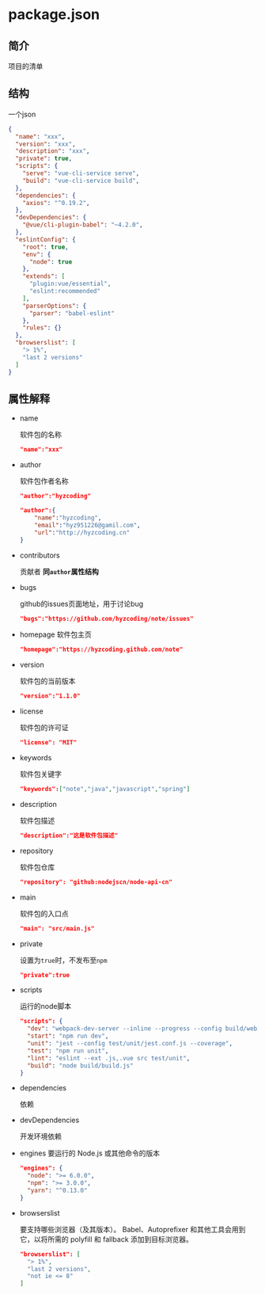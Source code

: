 # package.json

## 简介

项目的清单

## 结构

一个json

```json
{
  "name": "xxx",
  "version": "xxx",
  "description": "xxx",
  "private": true,
  "scripts": {
    "serve": "vue-cli-service serve",
    "build": "vue-cli-service build",
  },
  "dependencies": {
    "axios": "^0.19.2",
  },
  "devDependencies": {
    "@vue/cli-plugin-babel": "~4.2.0",
  },
  "eslintConfig": {
    "root": true,
    "env": {
      "node": true
    },
    "extends": [
      "plugin:vue/essential",
      "eslint:recommended"
    ],
    "parserOptions": {
      "parser": "babel-eslint"
    },
    "rules": {}
  },
  "browserslist": [
    "> 1%",
    "last 2 versions"
  ]
}

```

## 属性解释

- name

  软件包的名称

  ```json
  "name":"xxx"
  ```

- author

  软件包作者名称 

  ```json
  "author":"hyzcoding"
  
  "author":{
      "name":"hyzcoding",
      "email":"hyz951226@gamil.com",
      "url":"http://hyzcoding.cn"
  }
  ```

- contributors

  贡献者 **同`author`属性结构**

- bugs

  github的issues页面地址，用于讨论bug

  ```json
  "bugs":"https://github.com/hyzcoding/note/issues"
  ```
  
- homepage
  软件包主页
  
  ```json
  "homepage":"https://hyzcoding.github.com/note"
  ```
  
- version

  软件包的当前版本

  ```json
  "version":"1.1.0"
  ```

- license

  软件包的许可证

  ```json
  "license": "MIT"
  ```

- keywords

  软件包关键字

  ```json
  "keywords":["note","java","javascript","spring"]
  ```

- description

  软件包描述

  ```json
  "description":"这是软件包描述"
  ```

- repository

  软件包仓库

  ```json
  "repository": "github:nodejscn/node-api-cn"
  ```

- main

  软件包的入口点

  ```json
  "main": "src/main.js"
  ```

- private

  设置为`true`时，不发布至`npm`

  ```json
  "private":true
  ```

- scripts

  运行的node脚本

  ```json
  "scripts": {
    "dev": "webpack-dev-server --inline --progress --config build/webpack.dev.conf.js",
    "start": "npm run dev",
    "unit": "jest --config test/unit/jest.conf.js --coverage",
    "test": "npm run unit",
    "lint": "eslint --ext .js,.vue src test/unit",
    "build": "node build/build.js"
  }
  ```

- dependencies

  依赖

- devDependencies

  开发环境依赖
  
- engines
  要运行的 Node.js 或其他命令的版本
  
  ```json
  "engines": {
    "node": ">= 6.0.0",
    "npm": ">= 3.0.0",
    "yarn": "^0.13.0"
  }
  ```
  
- browserslist

  要支持哪些浏览器（及其版本）。 Babel、Autoprefixer 和其他工具会用到它，以将所需的 polyfill 和 fallback 添加到目标浏览器。

  ```json
  "browserslist": [
    "> 1%",
    "last 2 versions",
    "not ie <= 8"
  ]
  ```
